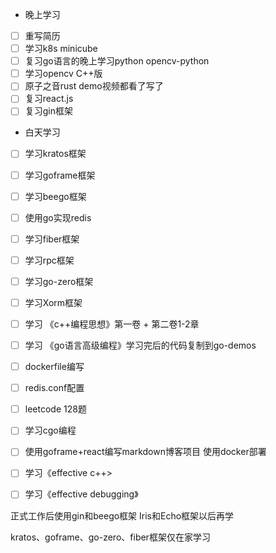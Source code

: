 + 晚上学习

- [ ] 重写简历
- [ ] 学习k8s minicube
- [ ] 复习go语言的晚上学习python opencv-python
- [ ] 学习opencv C++版
- [ ] 原子之音rust demo视频都看了写了
- [ ] 复习react.js
- [ ] 复习gin框架

+ 白天学习

- [ ] 学习kratos框架

- [ ] 学习goframe框架

- [ ] 学习beego框架

- [ ] 使用go实现redis

- [ ] 学习fiber框架

- [ ] 学习rpc框架

- [ ] 学习go-zero框架

- [ ] 学习Xorm框架

- [ ] 学习 《c++编程思想》第一卷 + 第二卷1-2章 

- [ ] 学习 《go语言高级编程》学习完后的代码复制到go-demos

- [ ] dockerfile编写

- [ ] redis.conf配置

- [ ] leetcode 128题

- [ ] 学习cgo编程

- [ ] 使用goframe+react编写markdown博客项目 使用docker部署

- [ ] 学习《effective c++>

- [ ] 学习《effective debugging》

  
  
  

正式工作后使用gin和beego框架  Iris和Echo框架以后再学

kratos、goframe、go-zero、fiber框架仅在家学习



